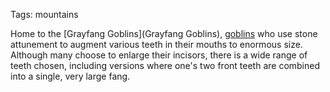 Tags: mountains

Home to the [Grayfang Goblins](Grayfang Goblins), [goblins](Goblins) who use stone attunement to augment various teeth in their mouths to enormous size. Although many choose to enlarge their incisors, there is a wide range of teeth chosen, including versions where one's two front teeth are combined into a single, very large fang.